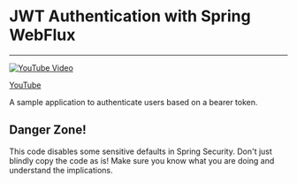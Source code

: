 # JWT Authentication with Spring WebFlux

---

[![YouTube Video](https://img.youtube.com/vi/wyl06YqMxaU/0.jpg)](https://youtu.be/wyl06YqMxaU)

[YouTube](https://youtu.be/wyl06YqMxaU)

A sample application to authenticate users based on a bearer token.

## Danger Zone!
This code disables some sensitive defaults in Spring Security. Don't just blindly copy the code as is!
Make sure you know what you are doing and understand the implications.

